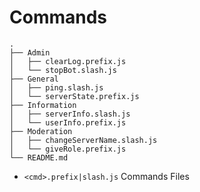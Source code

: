 # Commands

```text
.
├── Admin
│   ├── clearLog.prefix.js
│   └── stopBot.slash.js
├── General
│   ├── ping.slash.js
│   └── serverState.prefix.js
├── Information
│   ├── serverInfo.slash.js
│   └── userInfo.prefix.js
├── Moderation
│   ├── changeServerName.slash.js
│   └── giveRole.prefix.js
└── README.md
```

* `<cmd>.prefix|slash.js` Commands Files

